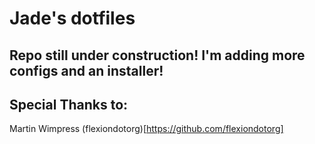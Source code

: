 # Jade's dotfiles
## Repo still under construction! I'm adding more configs and an installer!

## Special Thanks to:
Martin Wimpress (flexiondotorg)[https://github.com/flexiondotorg]

